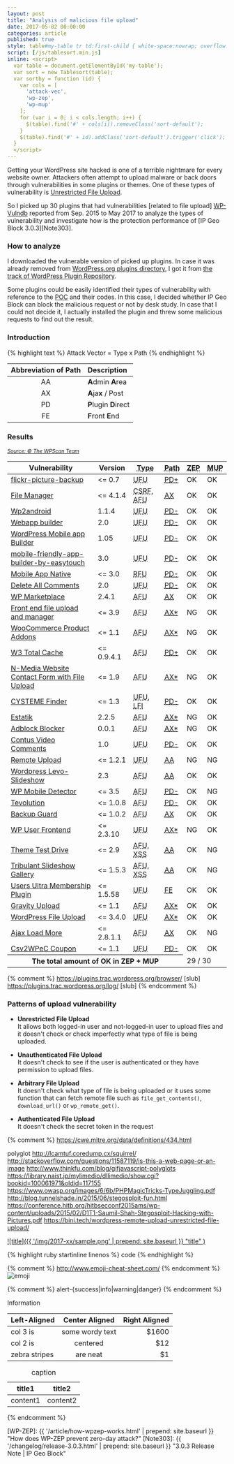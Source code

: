 ```yaml
---
layout: post
title: "Analysis of malicious file upload"
date: 2017-05-02 00:00:00
categories: article
published: true
style: table#my-table tr td:first-child { white-space:nowrap; overflow:hidden; text-overflow:ellipsis; max-width:260px }
script: [/js/tablesort.min.js]
inline: <script>
  var table = document.getElementById('my-table');
  var sort = new Tablesort(table);
  var sortby = function (id) {
    var cols = [
      'attack-vec',
      'wp-zep',
      'wp-mup'
    ];
    for (var i = 0; i < cols.length; i++) {
      $(table).find('#' + cols[i]).removeClass('sort-default');
    }
    $(table).find('#' + id).addClass('sort-default').trigger('click');
  }
  </script>
---
```


Getting your WordPress site hacked is one of a terrible nightmare for every 
website owner. Attackers often attempt to upload malware or back doors through 
vulnerabilities in some plugins or themes. One of these types of vulnerability 
is [Unrestricted File Upload][OWASP-UFU].

So I picked up 30 plugins that had vulnerabilities [related to file upload]
[WP-Vulndb] reported from Sep. 2015 to May 2017 to analyze the types of 
vulnerability and investigate how is the protection performance of 
[IP Geo Block 3.0.3][Note303].

<!--more-->

### How to analyze ###

I downloaded the vulnerable version of picked up plugins. In case it was 
already removed from [WordPress.org plugins directory][WP-Plugins], I got 
it from [the track of WordPress Plugin Repository][WP-Track].

Some plugins could be easily identified their types of vulnerability with 
reference to the [POC][Wiki-POC] and their codes. In this case, I decided 
whether IP Geo Block can block the malicious request or not by desk study.
In case that I could not decide it, I actually installed the plugin and 
threw some malicious requests to find out the result.

### Introduction ###

{% highlight text %}
Attack Vector = Type x Path
{% endhighlight %}

| Abbreviation of **Path** | Description                      |
|:------------------------:|:---------------------------------|
| AA                       | **A**dmin **A**rea               |
| AX                       | **A**ja<strong>x</strong> / Post |
| PD                       | **P**lugin **D**irect            |
| FE                       | **F**ront **E**nd                |

### Results ###

<div class="table-responsive">
  <cite><a href="https://wpvulndb.com/plugins" title="WordPress Plugin Vulnerabilities"><small>Source: &copy; The WPScan Team</small></a></cite>
  <table id="my-table" class="table">
    <thead>
      <tr>
        <th>Vulnerability</th>
        <th class="no-sort">Version</th>
        <th><abbr title="Type of vulnerability">Type</abbr></th>
        <th id="attack-vec"><abbr title="Attack Vector">Path</abbr></th>
        <th id="wp-zep"><abbr title="validate by WP-ZEP">ZEP</abbr></th>
        <th id="wp-mup"><abbr title="Prevent malicious upload">MUP</abbr></th>
      </tr>
    </thead>
    <tbody>
      <tr><!-- 1. uses wp_remote_get(), /wp-content/plugins/flickr-picture-backup/flickr-picture-download.php | wp-load.php -->
        <td class="left-align" data-value="2017-05-02"><a href="https://wpvulndb.com/vulnerabilities/8803" title="flickr-picture-backup &lt;= 0.7 - Unauthenticated File Upload">flickr-picture-backup</a></td>
        <td class="left-align">&lt;= 0.7</td>
        <td><abbr title="Unauthenticated File Upload">UFU</abbr></td>
        <td><abbr title="Plugin Direct including wp-load.php"><a href="http://www.vapidlabs.com/advisory.php?v=190">PD+</a></abbr></td>
        <td><span class="label label-success">OK</span></td>
        <td><span class="label label-success">OK</span></td>
      </tr>
      <tr><!-- 2.  -->
        <td class="left-align" data-value="2017-03-20"><a href="https://wpvulndb.com/vulnerabilities/8784" title="File Manager - Cross-Site Request Forgery (CSRF) Arbitrary File Upload">File Manager</a></td>
        <td class="left-align">&lt;= 4.1.4</td>
        <td><abbr title="Cross-Site Request Forgery">CSRF</abbr>, <abbr title="Arbitrary File Upload">AFU</abbr></td>
        <td><abbr title="Admin ajax/post for logged-in user"><a href="https://sumofpwn.nl/advisory/2016/cross_site_request_forgery_in_file_manager_wordpress_plugin.html">AX</a></abbr></td>
        <td><span class="label label-success">OK</span></td>
        <td><span class="label label-success">OK</span></td>
      </tr>
      <tr><!-- 3.  -->
        <td class="left-align" data-value="2017-03-08"><a href="https://wpvulndb.com/vulnerabilities/8774" title="Wp2android 1.1.4 - Unauthenticated File Upload">Wp2android</a></td>
        <td class="left-align">1.1.4</td>
        <td><abbr title="Unauthenticated File Upload">UFU</abbr></td>
        <td><abbr title="Plugin Direct without including wp-load.php"><a href="http://www.vapidlabs.com/advisory.php?v=182">PD-</a></abbr></td>
        <td><span class="label label-success">OK</span></td>
        <td><span class="label label-success">OK</span></td>
      </tr>
      <tr><!-- 4.  -->
        <td class="left-align" data-value="2017-03-08"><a href="https://wpvulndb.com/vulnerabilities/8773" title="Webapp builder 2.0 - Unauthenticated File Upload">Webapp builder</a></td>
        <td class="left-align">2.0</td>
        <td><abbr title="Unauthenticated File Upload">UFU</abbr></td>
        <td><abbr title="Plugin Direct without including wp-load.php"><a href="http://www.vapidlabs.com/advisory.php?v=181">PD-</a></abbr></td>
        <td><span class="label label-success">OK</span></td>
        <td><span class="label label-success">OK</span></td>
      </tr>
      <tr><!-- 5.  -->
        <td class="left-align" data-value="2017-03-08"><a href="https://wpvulndb.com/vulnerabilities/8772" title="WordPress Mobile app Builder 1.05 - Unauthenticated File Upload">WordPress Mobile app Builder</a></td>
        <td class="left-align">1.05</td>
        <td><abbr title="Unauthenticated File Upload">UFU</abbr></td>
        <td><abbr title="Plugin Direct without including wp-load.php"><a href="http://www.vapidlabs.com/advisory.php?v=180">PD-</a></abbr></td>
        <td><span class="label label-success">OK</span></td>
        <td><span class="label label-success">OK</span></td>
      </tr>
      <tr><!-- 6.  -->
        <td class="left-align" data-value="2017-03-08"><a href="https://wpvulndb.com/vulnerabilities/8771" title="mobile-friendly-app-builder-by-easytouch 3.0 - Unauthenticated File Upload">mobile-friendly-app-builder-by-easytouch</a></td>
        <td class="left-align">3.0</td>
        <td><abbr title="Unauthenticated File Upload">UFU</abbr></td>
        <td><abbr title="Plugin Direct without including wp-load.php"><a href="http://www.vapidlabs.com/advisory.php?v=179">PD-</a></abbr></td>
        <td><span class="label label-success">OK</span></td>
        <td><span class="label label-success">OK</span></td>
      </tr>
      <tr><!-- 7.  -->
        <td class="left-align" data-value="2017-03-01"><a href="https://wpvulndb.com/vulnerabilities/8743" title="Mobile App Native &lt;= 3.0 - Remote File Upload">Mobile App Native</a></td>
        <td class="left-align">&lt;= 3.0</td>
        <td><abbr title="Remote File Upload">RFU</abbr></td>
        <td><abbr title="Plugin Direct without including wp-load.php"><a href="http://www.vapidlabs.com/advisory.php?v=178">PD-</a></abbr></td>
        <td><span class="label label-success">OK</span></td>
        <td><span class="label label-success">OK</span></td>
      </tr>
      <tr><!-- 8.  -->
        <td class="left-align" data-value="2016-12-11"><a href="https://wpvulndb.com/vulnerabilities/8694" title="Delete All Comments 2.0 - Unauthenticated Arbitrary File Upload">Delete All Comments</a></td>
        <td class="left-align">2.0</td>
        <td><abbr title="Unauthenticated Arbitrary File Upload">UFU</abbr></td>
        <td><abbr title="Plugin Direct without including wp-load.php"><a href="https://blog.nintechnet.com/arbitrary-file-upload-vulnerability-in-wordpress-delete-all-comments-plugin/">PD-</a></abbr></td>
        <td><span class="label label-success">OK</span></td>
        <td><span class="label label-success">OK</span></td>
      </tr>
      <tr><!-- 9.  -->
        <td class="left-align" data-value="2016-10-18"><a href="https://wpvulndb.com/vulnerabilities/8642" title="WP Marketplace - Arbitrary File Upload">WP Marketplace</a></td>
        <td class="left-align">2.4.1</td>
        <td><abbr title="Arbitrary File Upload">AFU</abbr></td>
        <td><abbr title="Admin ajax/post for logged-in user"><a href="https://www.pluginvulnerabilities.com/2016/10/14/arbitrary-file-upload-vulnerability-in-wp-marketplace/">AX</a></abbr></td>
        <td><span class="label label-success">OK</span></td>
        <td><span class="label label-success">OK</span></td>
      </tr>
      <tr><!-- 10.  -->
        <td class="left-align" data-value="2016-09-27"><a href="https://wpvulndb.com/vulnerabilities/8632" title="Front end file upload and manager Plugin &lt;= 3.9 - Arbitrary File Upload">Front end file upload and manager</a></td>
        <td class="left-align">&lt;= 3.9</td>
        <td><abbr title="Arbitrary File Upload">AFU</abbr></td>
        <td><abbr title="Admin ajax/post for logged-in and not-logged-in user"><a href="https://www.pluginvulnerabilities.com/2016/09/19/arbitrary-file-upload-vulnerability-in-front-end-file-upload-and-manager-plugin/">AX*</a></abbr></td>
        <td><span class="label label-danger">NG</span></td>
        <td><span class="label label-success">OK</span></td>
      </tr>
      <tr><!-- 11.  -->
        <td class="left-align" data-value="2016-09-27"><a href="https://wpvulndb.com/vulnerabilities/8630" title="WooCommerce Product Addons &lt;= 1.1 - Arbitrary File Upload">WooCommerce Product Addons</a></td>
        <td class="left-align">&lt;= 1.1</td>
        <td><abbr title="Arbitrary File Upload">AFU</abbr></td>
        <td><abbr title="Admin ajax/post for logged-in and not-logged-in user"><a href="https://www.pluginvulnerabilities.com/2016/09/19/arbitrary-file-upload-vulnerability-in-woocommerce-extra-fields/">AX*</a></abbr></td>
        <td><span class="label label-danger">NG</span></td>
        <td><span class="label label-success">OK</span></td>
      </tr>
      <tr><!-- 12.  -->
        <td class="left-align" data-value="2016-09-26"><a href="https://wpvulndb.com/vulnerabilities/8627" title="W3 Total Cache &lt;= 0.9.4.1 – Authenticated Arbitrary File Upload">W3 Total Cache</a></td>
        <td class="left-align">&lt;= 0.9.4.1</td>
        <td><abbr title="Arbitrary File Upload">AFU</abbr></td>
        <td><abbr title="Plugin Direct including wp-load.php"><a href="https://secupress.me/blog/4-new-security-flaws-w3-total-cache-0-9-4-1/">PD+</a></abbr></td>
        <td><span class="label label-success">OK</span></td>
        <td><span class="label label-success">OK</span></td>
      </tr>
      <tr><!-- 13.  -->
        <td class="left-align" data-value="2016-09-21"><a href="https://wpvulndb.com/vulnerabilities/8623" title="N-Media Website Contact Form with File Upload - Arbitrary File Upload">N-Media Website Contact Form with File Upload</a></td>
        <td class="left-align">&lt;= 1.9</td>
        <td><abbr title="Arbitrary File Upload">AFU</abbr></td>
        <td><abbr title="Admin ajax/post for logged-in and not-logged-in user"><a href="https://www.pluginvulnerabilities.com/2016/09/19/arbitrary-file-upload-vulnerability-in-n-media-website-contact-form-with-file-upload/">AX*</a></abbr></td>
        <td><span class="label label-danger">NG</span></td>
        <td><span class="label label-success">OK</span></td>
      </tr>
      <tr><!-- 14.  -->
        <td class="left-align" data-value="2016-09-05"><a href="https://wpvulndb.com/vulnerabilities/8612" title="CYSTEME Finder &lt;= 1.3 - Unauthenticated LFI and Unauthenticated File Upload">CYSTEME Finder</a></td>
        <td class="left-align">&lt;= 1.3</td>
        <td><abbr title="Unauthenticated File Upload">UFU</abbr>, <abbr title="Local File Inclusion">LFI</abbr></td>
        <td><abbr title="Plugin Direct without including wp-load.php"><a href="https://plugins.trac.wordpress.org/changeset/1490268/cysteme-finder">PD-</a></abbr></td>
        <td><span class="label label-success">OK</span></td>
        <td><span class="label label-success">OK</span></td>
      </tr>
      <tr><!-- 15.  -->
        <td class="left-align" data-value="2016-08-12"><a href="https://wpvulndb.com/vulnerabilities/8593" title="Estatik 2.2.5 - Arbitrary File Upload">Estatik</a></td>
        <td class="left-align">2.2.5</td>
        <td><abbr title="Arbitrary File Upload">AFU</abbr></td>
        <td><abbr title="Admin ajax/post for logged-in and not-logged-in user"><a href="https://www.pluginvulnerabilities.com/2016/08/01/arbitrary-file-upload-vulnerability-in-estatik/">AX*</a></abbr></td>
        <td><span class="label label-danger">NG</span></td>
        <td><span class="label label-success">OK</span></td>
      </tr>
      <tr><!-- 16.  -->
        <td class="left-align" data-value="2016-08-12"><a href="https://wpvulndb.com/vulnerabilities/8592" title="Adblock Blocker 0.0.1 - Arbitrary File Upload">Adblock Blocker</a></td>
        <td class="left-align">0.0.1</td>
        <td><abbr title="Arbitrary File Upload">AFU</abbr></td>
        <td><abbr title="Admin ajax/post for logged-in and not-logged-in user"><a href="https://www.pluginvulnerabilities.com/2016/08/01/arbitrary-file-upload-vulnerability-in-adblock-blocker/">AX*</a></abbr></td>
        <td><span class="label label-danger">NG</span></td>
        <td><span class="label label-success">OK</span></td>
      </tr>
      <tr><!-- 17.  -->
        <td class="left-align" data-value="2016-06-23"><a href="https://wpvulndb.com/vulnerabilities/8526" title="Contus Video Comments - Unauthenticated Remote JPG File Upload">Contus Video Comments</a></td>
        <td class="left-align">1.0</td>
        <td><abbr title="Unauthenticated File Upload">UFU</abbr></td>
        <td><abbr title="Plugin Direct without including wp-load.php"><a href="https://packetstormsecurity.com/files/137598/">PD-</a></abbr></td>
        <td><span class="label label-success">OK</span></td>
        <td><span class="label label-success">OK</span></td>
      </tr>
      <tr><!-- 18 using CURL / https://plugins.trac.wordpress.org/changeset/1435503/remote-upload -->
        <td class="left-align" data-value="2016-06-14"><a href="https://wpvulndb.com/vulnerabilities/8515" title="Remote Upload &lt;= 1.2.1 - Unrestricted File Upload">Remote Upload</a></td>
        <td class="left-align">&lt;= 1.2.1</td>
        <td><abbr title="Unrestricted File Upload">UFU</abbr></td>
        <td><abbr title="Admin area"><a href="https://bini.tech/wordpress-remote-upload-unrestricted-file-upload/">AA</a></abbr></td>
        <td><span class="label label-danger">NG</span></td>
        <td><span class="label label-danger">NG</span></td>
      </tr>
      <tr><!-- 19.  -->
        <td class="left-align" data-value="2016-06-07"><a href="https://wpvulndb.com/vulnerabilities/8511" title="Wordpress Levo-Slideshow - Arbitrary File Upload">Wordpress Levo-Slideshow</a></td>
        <td class="left-align">2.3</td>
        <td><abbr title="Arbitrary File Upload">AFU</abbr></td>
        <td><abbr title="Admin Post"><a href="http://seclists.org/fulldisclosure/2016/Jun/15">AA</a></abbr></td>
        <td><span class="label label-success">OK</span></td>
        <td><span class="label label-success">OK</span></td>
      </tr>
      <tr><!-- 20. file_put_contents($path, file_get_contents($_REQUEST['src'])); -->
        <td class="left-align" data-value="2016-06-03"><a href="https://wpvulndb.com/vulnerabilities/8505" title="WP Mobile Detector &lt;= 3.5 - Arbitrary File Upload">WP Mobile Detector</a></td>
        <td class="left-align">&lt;= 3.5</td>
        <td><abbr title="Arbitrary File Upload">AFU</abbr></td>
        <td><abbr title="Plugin Direct without including wp-load.php"><a href="https://www.pluginvulnerabilities.com/2016/05/31/aribitrary-file-upload-vulnerability-in-wp-mobile-detector/">PD-</a></abbr></td>
        <td><span class="label label-success">OK</span></td>
        <td><span class="label label-danger">NG</span></td>
      </tr>
      <tr><!-- 21.  -->
        <td class="left-align" data-value="2016-03-11"><a href="https://wpvulndb.com/vulnerabilities/8412" title="Beauty &amp; Clean Theme  1.0.8 - Arbitrary File Upload">Tevolution</a></td>
        <td class="left-align">&lt;= 1.0.8</td>
        <td><abbr title="Arbitrary File Upload">AFU</abbr></td>
        <td><abbr title="Plugin Direct without including wp-load.php"><a href="https://www.exploit-db.com/exploits/39552/">PD-</a></abbr></td>
        <td><span class="label label-success">OK</span></td>
        <td><span class="label label-success">OK</span></td>
      </tr>
      <tr><!-- 22. https://plugins.trac.wordpress.org/log/backup -->
        <td class="left-align" data-value="2016-02-17"><a href="https://wpvulndb.com/vulnerabilities/8393" title="Backup Guard &lt;= 1.0.2 - Arbitrary File Upload">Backup Guard</a></td>
        <td class="left-align">&lt;= 1.0.2</td>
        <td><abbr title="Arbitrary File Upload">AFU</abbr></td>
        <td><abbr title="Admin ajax/post for logged-in user"><a href="http://www.pritect.net/blog/backup-guard-1-0-3-security-vulnerability">AX</a></abbr></td>
        <td><span class="label label-success">OK</span></td>
        <td><span class="label label-success">OK</span></td>
      </tr>
      <tr><!-- 23. https://plugins.trac.wordpress.org/browser/wp-user-frontend/trunk?rev=1259655 -->
        <td class="left-align" data-value="2016-02-08"><a href="https://wpvulndb.com/vulnerabilities/8386" title="WP User Frontend &lt;= 2.3.10 - Unrestricted File Upload">WP User Frontend</a></td>
        <td class="left-align">&lt;= 2.3.10</td>
        <td><abbr title="Unrestricted File Upload">UFU</abbr></td>
        <td><abbr title="Admin ajax/post for logged-in and not-logged-in user"><a href="http://www.securityfocus.com/archive/1/537479">AX*</a></abbr></td>
        <td><span class="label label-danger">NG</span></td>
        <td><span class="label label-success">OK</span></td>
      </tr>
      <tr><!-- 24. uses download_url(), https://plugins.trac.wordpress.org/browser/theme-test-drive/trunk?rev=1051551 -->
        <td class="left-align" data-value="2015-11-23"><a href="https://wpvulndb.com/vulnerabilities/8276" title="Theme Test Drive &lt;= 2.9 - Authenticated File Upload &amp; XSS">Theme Test Drive</a></td>
        <td class="left-align">&lt;= 2.9</td>
        <td><abbr title="Authenticated File Upload">AFU</abbr>, <abbr title="Cross-Site Scripting">XSS</abbr></td>
        <td><abbr title="Admin area"><a href="http://cinu.pl/research/wp-plugins/mail_38b543898e86d33a4df83f1424580267.html">AA</a></abbr></td>
        <td><span class="label label-success">OK</span></td>
        <td><span class="label label-danger">NG</span></td>
      </tr>
      <tr><!-- 25. uses wp_remote_fopen() for url -->
        <td class="left-align" data-value="2015-11-22"><a href="https://wpvulndb.com/vulnerabilities/8263" title="Tribulant Slideshow Gallery &lt;= 1.5.3 - Arbitrary file upload &amp; Cross-Site Scripting (XSS)">Tribulant Slideshow Gallery</a></td>
        <td class="left-align">&lt;= 1.5.3</td>
        <td><abbr title="Arbitrary File Upload">AFU</abbr>, <abbr title="Cross-Site Scripting">XSS</abbr></td>
        <td><abbr title="Admin area"><a href="http://cinu.pl/research/wp-plugins/mail_5954cbf04cd033877e5415a0c6fba532.html">AA</a></abbr></td>
        <td><span class="label label-success">OK</span></td>
        <td><span class="label label-danger">NG</span></td>
      </tr>
      <tr><!-- 26.  -->
        <td class="left-align" data-value="2015-11-18"><a href="https://wpvulndb.com/vulnerabilities/8243" title="Users Ultra Membership Plugin &lt;= 1.5.58 - Unrestricted File Upload">Users Ultra Membership Plugin</a></td>
        <td class="left-align">&lt;= 1.5.58</td>
        <td><abbr title="Unrestricted File Upload">UFU</abbr></td>
        <td><abbr title="Front end"><a href="http://seclists.org/bugtraq/2015/Nov/93">FE</a></abbr></td>
        <td><span class="label label-success">OK</span></td>
        <td><span class="label label-success">OK</span></td>
      </tr>
      <tr><!-- 27. uses readfile(), file_put_contents() -->
        <td class="left-align" data-value="2015-11-13"><a href="https://wpvulndb.com/vulnerabilities/8232" title="Gravity Upload Ajax &lt;= 1.1 - Arbitrary File Upload">Gravity Upload</a></td>
        <td class="left-align">&lt;= 1.1</td>
        <td><abbr title="Arbitrary File Upload">AFU</abbr></td>
        <td><abbr title="Admin ajax/post for logged-in and not-logged-in user"><a href="https://g0blin.co.uk/cve-2014-4972/">AX*</a></abbr></td>
        <td><span class="label label-success">OK</span></td>
        <td><span class="label label-success">OK</span></td>
      </tr>
      <tr><!-- 28.  uses $_FILES / extension check but no content type check -->
        <td class="left-align" data-value="2015-11-09"><a href="https://wpvulndb.com/vulnerabilities/8226" title="WordPress File Upload &lt;= 3.4.0 - Unauthenticated Malicious File Upload">WordPress File Upload</a></td>
        <td class="left-align">&lt;= 3.4.0</td>
        <td><abbr title="Unauthenticated File Upload">UFU</abbr></td>
        <td><abbr title="Admin ajax/post for logged-in and not-logged-in user"><a href="https://wpvulndb.com/vulnerabilities/8226">AX*</a></abbr></td>
        <td><span class="label label-success">OK</span></td>
        <td><span class="label label-success">OK</span></td>
      </tr>
      <tr><!-- 29. uses fwrite() to output $_POST["value"] into /wp-content/plugins/ajax-load-more/core/repeater/default.php -->
        <td class="left-align" data-value="2015-10-11"><a href="https://wpvulndb.com/vulnerabilities/8209" title="Ajax Load More &lt;= 2.8.1.1 - Authenticated File Upload &amp; Deletion">Ajax Load More</a></td>
        <td class="left-align">&lt;= 2.8.1.1</td>
        <td><abbr title="Authenticated File Upload">AFU</abbr></td>
        <td><abbr title=""><a href="Admin ajax/post for logged-in user">AX</a></abbr></td>
        <td><span class="label label-success">OK</span></td>
        <td><span class="label label-danger">NG</span></td>
      </tr>
      <tr><!-- 30. uses $_FILES and move_uploaded_file() -->
        <td class="left-align" data-value="2015-09-16"><a href="https://wpvulndb.com/vulnerabilities/8189" title="Csv2WPeC Coupon &lt;= 1.1 - Unauthenticated Remote File Upload">Csv2WPeC Coupon</a></td>
        <td class="left-align">&lt;= 1.1</td>
        <td><abbr title="Unauthenticated File Upload">UFU</abbr></td>
        <td><abbr title="Plugin Direct without including wp-load.php"><a href="http://www.vapid.dhs.org/advisory.php?v=153">PD-</a></abbr></td>
        <td><span class="label label-success">OK</span></td>
        <td><span class="label label-success">OK</span></td>
      </tr>
      <!--<tr> 31. 
        <td class="left-align" data-value=""><a href="" title=""></a></td>
        <td class="left-align">&lt;= </td>
        <td><abbr title="Arbitrary File Upload">AFU</abbr></td>
        <td><abbr title=""><a href="">XX</a></abbr></td>
        <td><span class="label label-success">OK</span></td>
        <td><span class="label label-success">OK</span></td>
      </tr> -->
      <tr class="no-sort">
        <th class="text-right" colspan="4">The total amount of <span class="label label-success">OK</span> in ZEP + MUP</th>
        <td class="text-center" colspan="2">29 / 30</td>
      </tr>
    </tbody>
  </table>
</div>

{% comment %}
https://plugins.trac.wordpress.org/browser/ [slub]
https://plugins.trac.wordpress.org/log/ [slub]
{% endcomment %}

### Patterns of upload vulnerability ###

- **Unrestricted File Upload**  
  It allows both logged-in user and not-logged-in user to upload files and 
  it doesn't check or check imperfectly what type of file is being uploaded.

- **Unauthenticated File Upload**  
  It doesn't check to see if the user is authenticated or they have permission
  to upload files.

- **Arbitrary File Upload**  
  It doesn't check what type of file is being uploaded or it uses some function
  that can fetch remote file such as `file_get_contents()`, `download_url()` or
  `wp_remote_get()`.

- **Authenticated File Upload**  
  It doesn't check the secret token in the request 

{% comment %}
https://cwe.mitre.org/data/definitions/434.html

polyglot
http://lcamtuf.coredump.cx/squirrel/ http://stackoverflow.com/questions/11587119/is-this-a-web-page-or-an-image
http://www.thinkfu.com/blog/gifjavascript-polyglots
https://library.naist.jp/mylimedio/dllimedio/show.cgi?bookid=100061971&oldid=117155
https://www.owasp.org/images/6/6b/PHPMagicTricks-TypeJuggling.pdf
http://blog.tunnelshade.in/2015/06/stegosploit-fun.html
https://conference.hitb.org/hitbsecconf2015ams/wp-content/uploads/2015/02/D1T1-Saumil-Shah-Stegosploit-Hacking-with-Pictures.pdf
https://bini.tech/wordpress-remote-upload-unrestricted-file-upload/

[![title]({{ '/img/2017-xx/sample.png' | prepend: site.baseurl }}
  "title"
)](link)

{% highlight ruby startinline linenos %}
code
{% endhighlight %}

{% comment %} http://www.emoji-cheat-sheet.com/ {% endcomment %}
<span class="emoji">
![emoji](https://assets-cdn.github.com/images/icons/emoji/unicode/1f604.png)
</span>

{% comment %} alert-{success|info|warning|danger} {% endcomment %}
<div class="alert alert-info">
	Information
</div>

| Left-Aligned  | Center Aligned  | Right Aligned |
|:--------------|:---------------:|--------------:|
| col 3 is      | some wordy text |         $1600 |
| col 2 is      | centered        |           $12 |
| zebra stripes | are neat        |            $1 |

<div class="table-responsive">
	<cite></cite>
	<table class="table">
		<thead>
			<tr>
				<th class="left-align">title1</th>
				<th class="left-align">title2</th>
			</tr>
		</thead>
		<tbody>
			<tr>
				<td class="text-right">content1</td>
				<td class="text-right">content2</td>
			</tr>
		</tbody>
		<caption>caption</caption>
	</table>
</div>
{% endcomment %}

[IP-Geo-Block]: https://wordpress.org/plugins/ip-geo-block/ "IP Geo Block &mdash; WordPress Plugins"
[OWASP-UFU]:    https://www.owasp.org/index.php/Unrestricted_File_Upload "Unrestricted File Upload - OWASP"
[Wiki-POC]:     https://en.wikipedia.org/wiki/Proof_of_concept#Security "Proof of concept - Wikipedia"
[WP-Vulndb]:    https://wpvulndb.com/search?utf8=%E2%9C%93&text=file+upload "WPScan Vulnerability Database - Search: file upload"
[WP-Plugins]:   https://wordpress.org/plugins/ "WordPress Plugins &mdash; Plugins extend and expand the functionality of WordPress."
[WP-Track]:     https://plugins.trac.wordpress.org/log/ "WordPress Plugin Repository"
[WP-ZEP]:       {{ '/article/how-wpzep-works.html' | prepend: site.baseurl }} "How does WP-ZEP prevent zero-day attack?"
[Note303]:      {{ '/changelog/release-3.0.3.html' | prepend: site.baseurl }} "3.0.3 Release Note | IP Geo Block"
